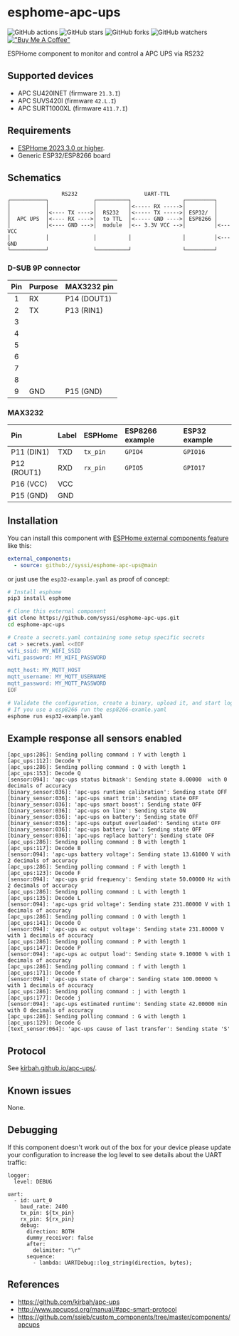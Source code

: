 # esphome-apc-ups

![GitHub actions](https://github.com/syssi/esphome-apc-ups/actions/workflows/ci.yaml/badge.svg)
![GitHub stars](https://img.shields.io/github/stars/syssi/esphome-apc-ups)
![GitHub forks](https://img.shields.io/github/forks/syssi/esphome-apc-ups)
![GitHub watchers](https://img.shields.io/github/watchers/syssi/esphome-apc-ups)
[!["Buy Me A Coffee"](https://img.shields.io/badge/buy%20me%20a%20coffee-donate-yellow.svg)](https://www.buymeacoffee.com/syssi)

ESPHome component to monitor and control a APC UPS via RS232

## Supported devices

* APC SU420INET  (firmware `21.3.I`)
* APC SUVS420I   (firmware `42.L.I`)
* APC SURT1000XL (firmware `411.7.I`)
## Requirements

* [ESPHome 2023.3.0 or higher](https://github.com/esphome/esphome/releases).
* Generic ESP32/ESP8266 board

## Schematics

```
                 RS232                     UART-TTL
┌───────────┐              ┌──────────┐                ┌─────────┐
│           │              │          │<----- RX ----->│         │
│           │<---- TX ---->│  RS232   │<----- TX ----->│ ESP32/  │
│  APC UPS  │<---- RX ---->│  to TTL  │<----- GND ---->│ ESP8266 │
│           │<---- GND --->│  module  │<-- 3.3V VCC -->│         │<--- VCC
│           │              │          │                │         │<--- GND
└───────────┘              └──────────┘                └─────────┘
```

### D-SUB 9P connector

| Pin | Purpose      | MAX3232 pin       |
|:---:| :----------- | :---------------- |
|  1  | RX           | P14 (DOUT1)       |
|  2  | TX           | P13 (RIN1)        |
|  3  |              |                   |
|  4  |              |                   |
|  5  |              |                   |
|  6  |              |                   |
|  7  |              |                   |
|  8  |              |                   |
|  9  | GND          | P15 (GND)         |

### MAX3232

| Pin          | Label        | ESPHome     | ESP8266 example  | ESP32 example |
| :----------- | :----------- | :---------- | :--------------- | :------------ |
| P11 (DIN1)   | TXD          | `tx_pin`    | `GPIO4`          | `GPIO16`      |
| P12 (ROUT1)  | RXD          | `rx_pin`    | `GPIO5`          | `GPIO17`      |
| P16 (VCC)    | VCC          |             |                  |               |
| P15 (GND)    | GND          |             |                  |               |

## Installation

You can install this component with [ESPHome external components feature](https://esphome.io/components/external_components.html) like this:
```yaml
external_components:
  - source: github://syssi/esphome-apc-ups@main
```

or just use the `esp32-example.yaml` as proof of concept:

```bash
# Install esphome
pip3 install esphome

# Clone this external component
git clone https://github.com/syssi/esphome-apc-ups.git
cd esphome-apc-ups

# Create a secrets.yaml containing some setup specific secrets
cat > secrets.yaml <<EOF
wifi_ssid: MY_WIFI_SSID
wifi_password: MY_WIFI_PASSWORD

mqtt_host: MY_MQTT_HOST
mqtt_username: MY_MQTT_USERNAME
mqtt_password: MY_MQTT_PASSWORD
EOF

# Validate the configuration, create a binary, upload it, and start logs
# If you use a esp8266 run the esp8266-examle.yaml
esphome run esp32-example.yaml

```

## Example response all sensors enabled

```
[apc_ups:286]: Sending polling command : Y with length 1
[apc_ups:112]: Decode Y
[apc_ups:286]: Sending polling command : Q with length 1
[apc_ups:153]: Decode Q
[sensor:094]: 'apc-ups status bitmask': Sending state 8.00000  with 0 decimals of accuracy
[binary_sensor:036]: 'apc-ups runtime calibration': Sending state OFF
[binary_sensor:036]: 'apc-ups smart trim': Sending state OFF
[binary_sensor:036]: 'apc-ups smart boost': Sending state OFF
[binary_sensor:036]: 'apc-ups on line': Sending state ON
[binary_sensor:036]: 'apc-ups on battery': Sending state OFF
[binary_sensor:036]: 'apc-ups output overloaded': Sending state OFF
[binary_sensor:036]: 'apc-ups battery low': Sending state OFF
[binary_sensor:036]: 'apc-ups replace battery': Sending state OFF
[apc_ups:286]: Sending polling command : B with length 1
[apc_ups:117]: Decode B
[sensor:094]: 'apc-ups battery voltage': Sending state 13.61000 V with 2 decimals of accuracy
[apc_ups:286]: Sending polling command : F with length 1
[apc_ups:123]: Decode F
[sensor:094]: 'apc-ups grid frequency': Sending state 50.00000 Hz with 2 decimals of accuracy
[apc_ups:286]: Sending polling command : L with length 1
[apc_ups:135]: Decode L
[sensor:094]: 'apc-ups grid voltage': Sending state 231.80000 V with 1 decimals of accuracy
[apc_ups:286]: Sending polling command : O with length 1
[apc_ups:141]: Decode O
[sensor:094]: 'apc-ups ac output voltage': Sending state 231.80000 V with 1 decimals of accuracy
[apc_ups:286]: Sending polling command : P with length 1
[apc_ups:147]: Decode P
[sensor:094]: 'apc-ups ac output load': Sending state 9.10000 % with 1 decimals of accuracy
[apc_ups:286]: Sending polling command : f with length 1
[apc_ups:171]: Decode f
[sensor:094]: 'apc-ups state of charge': Sending state 100.00000 % with 1 decimals of accuracy
[apc_ups:286]: Sending polling command : j with length 1
[apc_ups:177]: Decode j
[sensor:094]: 'apc-ups estimated runtime': Sending state 42.00000 min with 0 decimals of accuracy
[apc_ups:286]: Sending polling command : G with length 1
[apc_ups:129]: Decode G
[text_sensor:064]: 'apc-ups cause of last transfer': Sending state 'S'
```

## Protocol

See [kirbah.github.io/apc-ups/](https://kirbah.github.io/apc-ups/).

## Known issues

None.

## Debugging

If this component doesn't work out of the box for your device please update your configuration to increase the log level to see details about the UART traffic:

```
logger:
  level: DEBUG

uart:
  - id: uart_0
    baud_rate: 2400
    tx_pin: ${tx_pin}
    rx_pin: ${rx_pin}
    debug:
      direction: BOTH
      dummy_receiver: false
      after:
        delimiter: "\r"
      sequence:
        - lambda: UARTDebug::log_string(direction, bytes);
```

## References

* https://github.com/kirbah/apc-ups
* http://www.apcupsd.org/manual/#apc-smart-protocol
* https://github.com/ssieb/custom_components/tree/master/components/apcups
